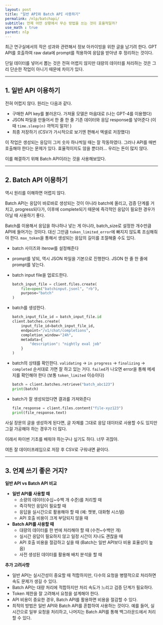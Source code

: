 ```yaml
---
layout: post
title: "일반 API와 Batch API 사용하기" 
permalink: /nlp/batchapi/
subtitle: 언제 어떤 상황에서 무슨 방법을 쓰는 것이 효율적일까? 
use_math : true
parent: nlp
---
```



최근 연구실에서의 작은 성과와 관련해서 정보 아카이빙을 위한 글을 남기려 한다. GPT API를 호출하여 raw data에 prompt를 적용하여 응답을 받아낸 후 정리하는 것이다.

단일 데이터를 넣어서 뽑는 것은 전혀 어렵지 않지만 대량의 데이터를 처리하는 것은 그리 단순한 작업이 아니기 때문에 차이가 있다.

---

## 1. 일반 API 이용하기

전혀 어렵지 않다. 원리는 다음과 같다.

- 구매한 API key를 불러온다. 가져올 모델은 마음대로 (나는 GPT-4를 이용했다)
- JSON 파일을 만들어서 한 줄 한 줄 기존 데이터와 응답 response를 넣어준다 (이때 `time.sleep(n)` 까먹지 말자! )
- 최종 저장하기 (CSV가 가시적으로 보기엔 편해서 엑셀로 저장했다)

이 작업은 생성되는 응답이 그저 숫자 하나씩일 때는 잘 작동하였다. 그러나 API를 매번 호출해야 한다는 문제가 있다. 효율적이지도 않을 뿐더러... 우리는 돈이 많지 않다.

이를 해결하기 위해 Batch API이라는 것을 사용해보았다.

---

## 2. Batch API 이용하기

역시 원리를 이해하면 어렵지 않다.

Batch API는 응답이 바로바로 생성되는 것이 아니라 batch에 올리고, 검증 단계를 거치고, progress되다가, 이후에 complete되기 때문에 즉각적인 응답이 필요한 경우가 아닐 때 사용하기 좋다.

Batch를 이용해서 응답을 하나하나 넣는 게 아니라, batch_size로 설정한 개수만큼 API에 들어가는 것이다. 대신 그만큼 `token_limited_error`에 빠지지 않도록 조심해줘야 한다. `max_token`을 통해서 생성되는 응답의 길이를 조절해줄 수도 있다.

- batch 사이즈와 iterow를 설정해준다
- prompt를 넣되, 역시 JSON 파일을 기본으로 진행한다. JSON 한 줄 한 줄에 prompt를 넣는다.
- batch input file을 업로드한다.
    
    ```python
    batch_input_file = client.files.create(
        file=open("batchinput.jsonl", "rb"),
        purpose="batch"
    )
    ```
    
- batch를 생성한다.
    
    ```python
    batch_input_file_id = batch_input_file.id
    client.batches.create(
        input_file_id=batch_input_file_id,
        endpoint="/v1/chat/completions",
        completion_window="24h",
        metadata={
            "description": "nightly eval job"
        }
    )
    ```
    
- batch의 상태를 확인한다. `validating` → `in progress` → `finalizing` → `completed` 순서대로 가면 잘 하고 있는 거다. `failed`가 나오면 error을 통해 메세지를 확인해야 한다 (보통 `token_limited` 이슈이다)
    
    ```python
    batch = client.batches.retrieve("batch_abc123")
    print(batch)
    ```
    
- batch가 잘 생성되었다면 결과를 가져와준다
    
    ```python
    file_response = client.files.content("file-xyz123")
    print(file_response.text)
    ```
    

사실 장문의 글을 생성하게 된다면, 글 자체를 그대로 응답 데이터로 사용할 수도 있지만 그걸 가공해야 하는 경우가 더 많다.

이래서 파이썬 기초를 배워야 하는구나 싶기도 하다. 너무 귀찮아.

여튼 잘 데이터프레임으로 저장 후 CSV로 구워내면 끝이다.

---

## 3. 언제 쓰기 좋은 거지?

**일반 API vs Batch API 비교**

- **일반 API를 사용할 때**
    - 소량의 데이터(수십~수백 개 수준)를 처리할 때
    - 즉각적인 응답이 필요할 때
    - 응답을 실시간으로 활용해야 할 때 (예: 챗봇, 대화형 시스템)
    - API 호출 비용이 크게 부담되지 않을 때
- **Batch API를 사용할 때**
    - 대량의 데이터를 한 번에 처리해야 할 때 (수천~수백만 개)
    - 실시간 응답이 필요하지 않고 일정 시간이 지나도 괜찮을 때
    - API 호출 비용을 절감하고 싶을 때 (Batch는 일반 API보다 비용 효율성이 높음)
    - 사전 생성된 데이터를 활용해 배치 분석을 할 때

**추가 고려사항**

- 일반 API는 실시간성이 중요할 때 적합하지만, 다수의 요청을 병렬적으로 처리하면 속도 문제가 생길 수 있다.
- Batch API는 대량 처리에 적합하지만 처리 속도가 느리고 검증 단계가 필요하다.
- Token 제한을 잘 고려해서 요청을 설계해야 한다.
- API 비용이 중요한 경우, Batch API를 활용하면 비용을 절감할 수 있다.
- 최적의 방법은 일반 API와 Batch API를 혼합하여 사용하는 것이다. 예를 들어, 실시간으로 일부 요청을 처리하고, 나머지는 Batch API를 통해 백그라운드에서 처리할 수 있다.